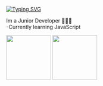 [![Typing SVG](https://readme-typing-svg.herokuapp.com?size=30&color=FFFFFF&center=true&vCenter=true&width=1200&height=100&lines=Hi+there!+I'm+Cesar)](https://git.io/typing-svg)

Im a Junior Developer 👨🏻‍💻
<br>
-Currently learning JavaScript


<div>
  <img height="120em" src="https://github-readme-stats.vercel.app/api?username=cesarocbu&show_icons=true&theme=dark&include_all_commits=true&count_private=true"/>
  <img height="120em" src="https://github-readme-stats.vercel.app/api/top-langs/?username=cesarocbu&layout=compact&langs_count=7&theme=dark&show_icons=true"/>
</div>

